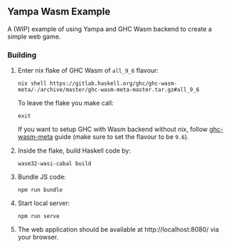 ## Yampa Wasm Example

A (WIP) example of using Yampa and GHC Wasm backend to create a simple web game.

### Building

1. Enter nix flake of GHC Wasm of `all_9_6` flavour: 
    ```
    nix shell https://gitlab.haskell.org/ghc/ghc-wasm-meta/-/archive/master/ghc-wasm-meta-master.tar.gz#all_9_6
    ```
    To leave the flake you make call:
    ```
    exit
    ```
    If you want to setup GHC with Wasm backend without nix, follow [ghc-wasm-meta](https://gitlab.haskell.org/ghc/ghc-wasm-meta#getting-started-without-nix) guide (make sure to set the flavour to be `9.6`).

2. Inside the flake, build Haskell code by:
    ```
    wasm32-wasi-cabal build
    ```
3. Bundle JS code:
    ```
    npm run bundle
    ```
4. Start local server:
    ```
    npm run serve
    ```
5. The web application should be available at http://localhost:8080/ via your browser.
